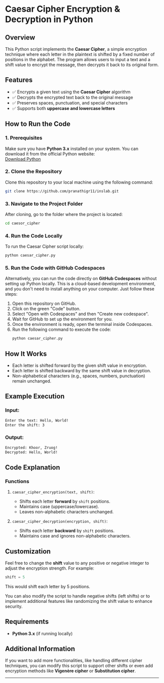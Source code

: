 

# **Caesar Cipher Encryption & Decryption in Python**

## **Overview**
This Python script implements the **Caesar Cipher**, a simple encryption technique where each letter in the plaintext is shifted by a fixed number of positions in the alphabet. The program allows users to input a text and a shift value to encrypt the message, then decrypts it back to its original form.

## **Features**
- ✅ Encrypts a given text using the **Caesar Cipher** algorithm
- ✅ Decrypts the encrypted text back to the original message
- ✅ Preserves spaces, punctuation, and special characters
- ✅ Supports both **uppercase and lowercase letters**

## **How to Run the Code**

### **1. Prerequisites**
Make sure you have **Python 3.x** installed on your system. You can download it from the official Python website:  
[Download Python](https://www.python.org/downloads/)

### **2. Clone the Repository**
Clone this repository to your local machine using the following command:
```bash
git clone https://github.com/pranathigr11/inslab.git
```


### **3. Navigate to the Project Folder**
After cloning, go to the folder where the project is located:
```bash
cd caesor_cipher
```

### **4. Run the Code Locally**
To run the Caesar Cipher script locally:
```bash
python caesar_cipher.py
```

### **5. Run the Code with GitHub Codespaces**  
Alternatively, you can run the code directly on **GitHub Codespaces** without setting up Python locally. This is a cloud-based development environment, and you don't need to install anything on your computer. Just follow these steps:

1. Open this repository on GitHub.
2. Click on the green "Code" button.
3. Select "Open with Codespaces" and then "Create new codespace".
4. Wait for GitHub to set up the environment for you.
5. Once the environment is ready, open the terminal inside Codespaces.
6. Run the following command to execute the code:
   ```bash
   python caesar_cipher.py
   ```

## **How It Works**
- Each letter is shifted forward by the given shift value in encryption.
- Each letter is shifted backward by the same shift value in decryption.
- Non-alphabetical characters (e.g., spaces, numbers, punctuation) remain unchanged.

## **Example Execution**

### **Input:**
```bash
Enter the text: Hello, World!
Enter the shift: 3
```

### **Output:**
```bash
Encrypted: Khoor, Zruog!
Decrypted: Hello, World!
```

## **Code Explanation**

### **Functions**
1. `caesar_cipher_encryption(text, shift)`:
   - Shifts each letter **forward** by `shift` positions.
   - Maintains case (uppercase/lowercase).
   - Leaves non-alphabetic characters unchanged.

2. `caesar_cipher_decryption(encryption, shift)`:
   - Shifts each letter **backward** by `shift` positions.
   - Maintains case and ignores non-alphabetic characters.

## **Customization**
Feel free to change the **shift** value to any positive or negative integer to adjust the encryption strength. For example:
```python
shift = 5
```
This would shift each letter by 5 positions.

You can also modify the script to handle negative shifts (left shifts) or to implement additional features like randomizing the shift value to enhance security.

## **Requirements**
- **Python 3.x** (if running locally)

## **Additional Information**
If you want to add more functionalities, like handling different cipher techniques, you can modify this script to support other shifts or even add encryption methods like **Vigenère cipher** or **Substitution cipher**.

---

